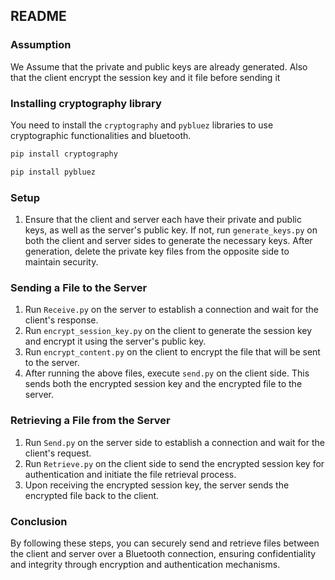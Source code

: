 ## README

### Assumption

We Assume that the private and public keys are already generated. Also that the client encrypt the session key and it file before sending it


### Installing cryptography library

You need to install the `cryptography` and `pybluez` libraries to use cryptographic functionalities and bluetooth.

```bash
pip install cryptography

pip install pybluez

```
### Setup

1. Ensure that the client and server each have their private and public keys, as well as the server's public key. If not, run `generate_keys.py` on both the client and server sides to generate the necessary keys. After generation, delete the private key files from the opposite side to maintain security.

### Sending a File to the Server

1. Run `Receive.py` on the server to establish a connection and wait for the client's response.
2. Run `encrypt_session_key.py` on the client to generate the session key and encrypt it using the server's public key.
3. Run `encrypt_content.py` on the client to encrypt the file that will be sent to the server.
4. After running the above files, execute `send.py` on the client side. This sends both the encrypted session key and the encrypted file to the server.

### Retrieving a File from the Server

1. Run `Send.py` on the server side to establish a connection and wait for the client's request.
2. Run `Retrieve.py` on the client side to send the encrypted session key for authentication and initiate the file retrieval process.
3. Upon receiving the encrypted session key, the server sends the encrypted file back to the client.

### Conclusion

By following these steps, you can securely send and retrieve files between the client and server over a Bluetooth connection, ensuring confidentiality and integrity through encryption and authentication mechanisms.
